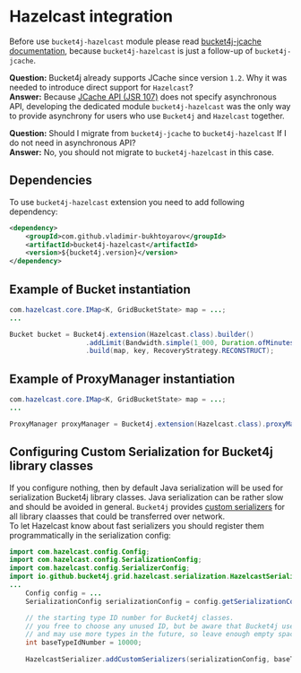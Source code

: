 # Hazelcast integration
Before use ```bucket4j-hazelcast``` module please read [bucket4j-jcache documentation](jcache-usage.md),
because ```bucket4j-hazelcast``` is just a follow-up of ```bucket4j-jcache```.

**Question:** Bucket4j already supports JCache since version ```1.2```. Why it was needed to introduce direct support for ```Hazelcast```?  
**Answer:** Because [JCache API (JSR 107)](https://www.jcp.org/en/jsr/detail?id=107) does not specify asynchronous API,
developing the dedicated module ```bucket4j-hazelcast``` was the only way to provide asynchrony for users who use ```Bucket4j``` and ```Hazelcast``` together.

**Question:** Should I migrate from ```bucket4j-jcache``` to ```bucket4j-hazelcast``` If I do not need in asynchronous API?  
**Answer:** No, you should not migrate to ```bucket4j-hazelcast``` in this case.

## Dependencies
To use ```bucket4j-hazelcast``` extension you need to add following dependency:
```xml
<dependency>
    <groupId>com.github.vladimir-bukhtoyarov</groupId>
    <artifactId>bucket4j-hazelcast</artifactId>
    <version>${bucket4j.version}</version>
</dependency>
```

## Example of Bucket instantiation
```java
com.hazelcast.core.IMap<K, GridBucketState> map = ...;
...

Bucket bucket = Bucket4j.extension(Hazelcast.class).builder()
                   .addLimit(Bandwidth.simple(1_000, Duration.ofMinutes(1)))
                   .build(map, key, RecoveryStrategy.RECONSTRUCT);
```

## Example of ProxyManager instantiation
```java
com.hazelcast.core.IMap<K, GridBucketState> map = ...;
...

ProxyManager proxyManager = Bucket4j.extension(Hazelcast.class).proxyManagerForMap(map);
```

## Configuring Custom Serialization for Bucket4j library classes
If you configure nothing, then by default Java serialization will be used for serialization Bucket4j library classes. Java serialization can be rather slow and should be avoided in general.
```Bucket4j``` provides [custom serializers](https://docs.hazelcast.org/docs/3.0/manual/html/ch03s03.html) for all library claasses that could be transferred over network.  
To let Hazelcast know about fast serializers you should register them programmatically in the serialization config:
```java
import com.hazelcast.config.Config;
import com.hazelcast.config.SerializationConfig;
import com.hazelcast.config.SerializerConfig;
import io.github.bucket4j.grid.hazelcast.serialization.HazelcastSerializer;
...
    Config config = ...
    SerializationConfig serializationConfig = config.getSerializationConfig();

    // the starting type ID number for Bucket4j classes.
    // you free to choose any unused ID, but be aware that Bucket4j uses 2 types currently,
    // and may use more types in the future, so leave enough empty space after baseTypeIdNumber 
    int baseTypeIdNumber = 10000;
    
    HazelcastSerializer.addCustomSerializers(serializationConfig, baseTypeIdNumber);
```

